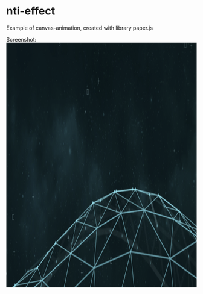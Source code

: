 # nti-effect

Example of canvas-animation, created with library paper.js

Screenshot:
<img align="left" width="1877" height="650" src="screenshot.png">
